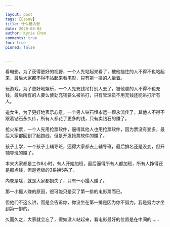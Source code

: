 ```yaml
---

layout: post
tags: [Essay]
title: 什么是内卷
date: 2020-08-02
author: Kyrie Chen
comments: true
toc: true
pinned: false


---
```


看电影，为了获得更好的视野，一个人先站起来看了，被他挡住的人不得不也站起来，最后大家都不得不站起来看电影，只有第一排的人坐着。

玩游戏，为了更好地娱乐，一个人先充钱吊打别人去了，被他虐的人不得不也充钱，最后所有的人要么使劲充钱要么被吊打，只有管理员不用充钱还能吊打所有人。

追女生，为了更好地表示心意，一个男人钻石恒永远一颗永流传了，其他人不得不跟着钻石永久传，所有人都花了更多的钱，只有卖钻石的赚了。

抢火车票，一个人先用抢票软件，逼得其他人也用抢票软件，因为票没有变多，最后大家都回到了起跑线，但是开发抢票软件的赚了。

孩子上学，一个孩子上辅导班，逼得大家都去上辅导班，最后排名还是没变，但开辅导班的赚了。

本来大家都是工作8小时，有人开始加班，最后逼得所有人都加班，所有人挣得还是那点钱，但是老板的3系换5系了。

内卷是啥，就是大家都损失了，只有一小撮人赚了。

那一小撮人赚的原因，很可能只是买了第一排的电影票而已。

但他们不这么讲，而是会告诉你，你没坐在第一排是因为你不努力。我是努力才坐到第一排的。

久而久之，大家就会忘了，假如没人站起来，看电影最好的位置是在中间的……